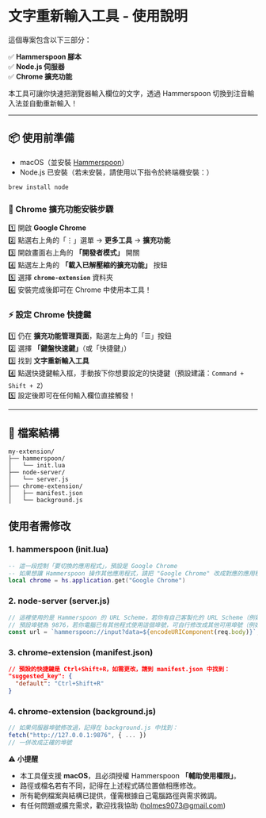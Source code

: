 # 文字重新輸入工具 - 使用說明

這個專案包含以下三部分：

✅ **Hammerspoon 腳本**  
✅ **Node.js 伺服器**  
✅ **Chrome 擴充功能**

本工具可讓你快速把瀏覽器輸入欄位的文字，透過 Hammerspoon 切換到注音輸入法並自動重新輸入！

---

## 📦 使用前準備

- macOS（並安裝 [Hammerspoon](https://www.hammerspoon.org/)）
- Node.js 已安裝（若未安裝，請使用以下指令於終端機安裝：）

```bash
brew install node
```

### 🔌 Chrome 擴充功能安裝步驟

1️⃣ 開啟 **Google Chrome**  
2️⃣ 點選右上角的「⋮」選單 → **更多工具** → **擴充功能**  
3️⃣ 開啟畫面右上角的 **「開發者模式」** 開關  
4️⃣ 點選左上角的 **「載入已解壓縮的擴充功能」** 按鈕  
5️⃣ 選擇 **`chrome-extension`** 資料夾  
6️⃣ 安裝完成後即可在 Chrome 中使用本工具！

### ⚡️ 設定 Chrome 快捷鍵

1️⃣ 仍在 **擴充功能管理頁面**，點選左上角的「☰」按鈕  
2️⃣ 選擇 **「鍵盤快速鍵」**（或「快捷鍵」）  
3️⃣ 找到 **文字重新輸入工具**  
4️⃣ 點選快捷鍵輸入框，手動按下你想要設定的快捷鍵（預設建議：`Command + Shift + Z`）  
5️⃣ 設定後即可在任何輸入欄位直接觸發！

---

## 📁 檔案結構

```plaintext
my-extension/
├── hammerspoon/
│   └── init.lua
├── node-server/
│   └── server.js
├── chrome-extension/
│   ├── manifest.json
│   └── background.js
```

## 使用者需修改

### 1. hammerspoon (init.lua)

```lua
-- 這一段控制「要切換的應用程式」，預設是 Google Chrome
-- 如果想讓 Hammerspoon 操作其他應用程式，請把 "Google Chrome" 改成對應的應用程式名稱，例如 "Safari"。
local chrome = hs.application.get("Google Chrome")
```

### 2. node-server (server.js)

```javascript
// 這裡使用的是 Hammerspoon 的 URL Scheme，若你有自己客製化的 URL Scheme（例如加上密碼或路徑），要在這裡對應修改。
// 預設埠號為 9876，若你電腦已有其他程式使用這個埠號，可自行修改成其他可用埠號（例如 9877）。
const url = `hammerspoon://input?data=${encodeURIComponent(req.body)}`;
```

### 3. chrome-extension (manifest.json)

```json
// 預設的快捷鍵是 Ctrl+Shift+R，如需更改，請到 manifest.json 中找到：
"suggested_key": {
  "default": "Ctrl+Shift+R"
}
```

### 4. chrome-extension (background.js)

```javascript
// 如果伺服器埠號修改過，記得在 background.js 中找到：
fetch("http://127.0.0.1:9876", { ... })
// 一併改成正確的埠號
```

⚠️ **小提醒**

- 本工具僅支援 **macOS**，且必須授權 Hammerspoon **「輔助使用權限」**。
- 路徑或檔名若有不同，記得在上述程式碼位置做相應修改。
- 所有範例檔案與結構已提供，僅需根據自己電腦路徑與需求微調。
- 有任何問題或擴充需求，歡迎找我協助 (holmes9073@gmail.com)
